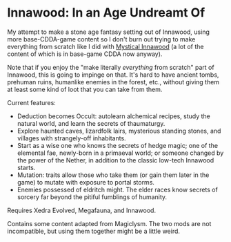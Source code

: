 # Innawood: In an Age Undreamt Of
My attempt to make a stone age fantasy setting out of Innawood, using more base-CDDA-game content so I don't burn out trying to make everything from scratch like I did with [Mystical Innawood](https://github.com/Standing-Storm/mystical-innawood) (a lot of the content of which is in base-game CDDA now anyway). 

Note that if you enjoy the "make literally *everything* from scratch" part of Innawood, this is going to impinge on that. It's hard to have ancient tombs, prehuman ruins, humanlike enemies in the forest, etc., without giving them at least some kind of loot that you can take from them. 

Current features:
- Deduction becomes Occult: autolearn alchemical recipes, study the natural world, and learn the secrets of thaumaturgy.
- Explore haunted caves, lizardfolk lairs, mysterious standing stones, and villages with strangely-off inhabitants.
- Start as a wise one who knows the secrets of hedge magic; one of the elemental fae, newly-born in a primaeval world; or someone changed by the power of the Nether, in addition to the classic low-tech Innawood starts.
- Mutation: traits allow those who take them (or gain them later in the game) to mutate with exposure to portal storms.
- Enemies possessed of eldritch might. The elder races know secrets of sorcery far beyond the pitiful fumblings of humanity. 

Requires Xedra Evolved, Megafauna, and Innawood.

Contains some content adapted from Magiclysm. The two mods are not incompatible, but using them together might be a little weird. 
